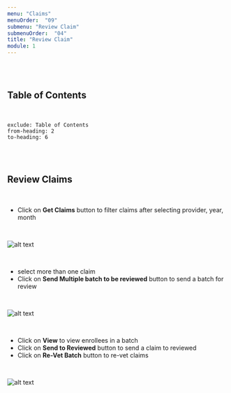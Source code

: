 ```yaml
---
menu: "Claims"
menuOrder:  "09"
submenu: "Review Claim"
submenuOrder:  "04"
title: "Review Claim"
module: 1
---
```


<br />
<br />

## Table of Contents

<br />

```toc
exclude: Table of Contents
from-heading: 2
to-heading: 6
```

<br />
<br />


## Review Claims

<br />

* Click on **Get Claims** button to filter claims after selecting provider, year, month


<br />

  ![alt text](/images/filterGetClaims.png "Title")

<br />


* select more than one claim
* Click on **Send Multiple batch to be reviewed** button to send a batch for review


<br />

  ![alt text](/images/sendMultipleBatchBtn.png "Title")

<br />


* Click on **View** to view enrollees in a batch
* Click on **Send to Reviewed** button to send a claim to reviewed
* Click on **Re-Vet Batch** button to re-vet claims

<br />

  ![alt text](/images/reviewactionBtn.png "Title")

<br />

<!-- * Click on **Download** button to download enrollee list for a claim

<br />

  ![alt text](/images/viewClaimsModal.png "Title")

<br />

* Click on **send to Vet** button to send a claims for vetting


<br />

  ![alt text](/images/sendToVetBtn.png "Title")

<br /> -->
